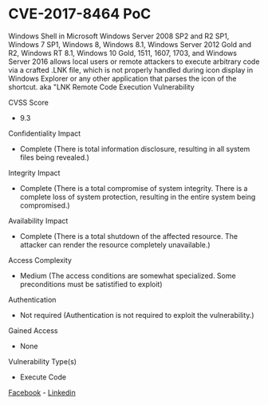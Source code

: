 # CVE-2017-8464 PoC

Windows Shell in Microsoft Windows Server 2008 SP2 and R2 SP1, Windows 7 SP1, Windows 8, Windows 8.1, Windows Server 2012 Gold and R2, Windows RT 8.1, Windows 10 Gold, 1511, 1607, 1703, and Windows Server 2016 allows local users or remote attackers to execute arbitrary code via a crafted .LNK file, which is not properly handled during icon display in Windows Explorer or any other application that parses the icon of the shortcut. aka "LNK Remote Code Execution Vulnerability

CVSS Score 
- 9.3

Confidentiality Impact
- Complete (There is total information disclosure, resulting in all system files being revealed.)

Integrity Impact
- Complete (There is a total compromise of system integrity. There is a complete loss of system protection, resulting in the entire system being compromised.)

Availability Impact 
- Complete (There is a total shutdown of the affected resource. The attacker 
can render the resource completely unavailable.)

Access Complexity 
- Medium (The access conditions are somewhat specialized. Some preconditions must be satistified to exploit)

Authentication 
- Not required (Authentication is not required to exploit the vulnerability.)

Gained Access
- None

Vulnerability Type(s)
- Execute Code

[Facebook](https://www.facebook.com/X.Vector1) - [Linkedin](https://www.linkedin.com/in/mohamed-abdelfatah-509b01149/)
